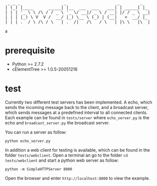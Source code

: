 <pre style="border: 0px; padding: 0px;">
 _ _ _                 _                    _        _   
| (_) |____      _____| |__  ___  ___   ___| | _____| |_ 
| | | '_ \ \ /\ / / _ \ '_ \/ __|/ _ \ / __| |/ / _ \ __|
| | | |_) \ V  V /  __/ |_) \__ \ (_) | (__|   <  __/ |_ 
|_|_|_.__/ \_/\_/ \___|_.__/|___/\___/ \___|_|\_\___|\__|
</pre>
a
# prerequisite

* Python >= 2.7.2
* cElementTree >= 1.0.5-20051216


# test
Currently two different test servers has been implemented. A echo, which sends the incoming message back to the client, and a broadcast server, which sends messages at a predefined interval to all connected clients. Each example can be found in `tests/server` where `echo_server.py` is the echo and `broadcast_server.py` the broadcast server.

You can run a server as follow:

    python echo_server.py

In addition a web client for testing is available, which can be found in the folder `tests/webclient`. Open a terminal an go to the folder `cd tests/webclient` and start a python web server as follow:

    python -m SimpleHTTPServer 8000
    
Open the browser and enter `http://localhost:8000` to view the example.
